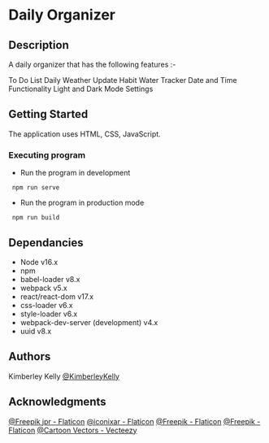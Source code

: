 # Daily Organizer

## Description

A daily organizer that has the following features :-

To Do List
Daily Weather Update
Habit Water Tracker
Date and Time Functionality
Light and Dark Mode Settings

## Getting Started

The application uses HTML, CSS, JavaScript.

### Executing program

- Run the program in development

```
 npm run serve
```

- Run the program in production mode

```
 npm run build
```

## Dependancies

- Node v16.x
- npm
- babel-loader v8.x
- webpack v5.x
- react/react-dom v17.x
- css-loader v6.x
- style-loader v6.x
- webpack-dev-server (development) v4.x
- uuid v8.x

## Authors

Kimberley Kelly
[@KimberleyKelly](https://www.instagram.com/kimberleykellyx/)

## Acknowledgments

[@Freepik jpr - Flaticon](https://www.flaticon.com/free-icons/sun)
[@iconixar - Flaticon](https://www.flaticon.com/free-icons/moon)
[@Freepik - Flaticon](https://www.flaticon.com/free-icons/bottle)
[@Freepik - Flaticon](https://www.flaticon.com/free-icons/trash)
[@Cartoon Vectors - Vecteezy](https://www.vecteezy.com/free-vector/cartoon)
